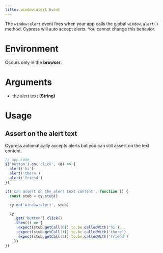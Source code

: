 ```yaml
---
title: window:alert Event
---
```


The `window:alert` event fires when your app calls the global `window.alert()` method. Cypress will auto accept alerts. You cannot change this behavior.

# Environment

Occurs only in the **browser**.

# Arguments

* the alert text **(String)**

# Usage

## Assert on the alert text

Cypress automatically accepts alerts but you can still assert on the text content.

```javascript
// app code
$('button').on('click', (e) => {
  alert('hi')
  alert('there')
  alert('friend')
})

it('can assert on the alert text content', function () {
  const stub = cy.stub()

  cy.on('window:alert', stub)

  cy
    .get('button').click()
    .then(() => {
      expect(stub.getCall(0)).to.be.calledWith('hi')
      expect(stub.getCall(1)).to.be.calledWith('there')
      expect(stub.getCall(2)).to.be.calledWith('friend')
    })
})
```
